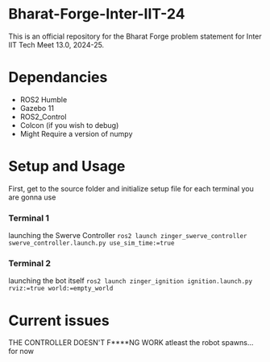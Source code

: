 # Bharat-Forge-Inter-IIT-24
This is an official repository for the Bharat Forge problem statement for Inter IIT Tech Meet 13.0, 2024-25.


# Dependancies
- ROS2 Humble
- Gazebo 11
- ROS2_Control
- Colcon (if you wish to debug)
- Might Require a version of numpy

# Setup and Usage
First, get to the source folder and initialize setup file for each terminal you are gonna use

### Terminal 1
launching the Swerve Controller
```ros2 launch zinger_swerve_controller swerve_controller.launch.py use_sim_time:=true```

### Terminal 2
launching the bot itself
```ros2 launch zinger_ignition ignition.launch.py rviz:=true world:=empty_world```

# Current issues
THE CONTROLLER DOESN'T F****NG WORK
  atleast the robot spawns... for now
